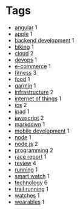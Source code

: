 # Tags

- [angular](ANGULAR.md) 1
- [apple](APPLE.md) 1
- [backend development](BACKEND%20DEVELOPMENT.md) 1
- [biking](BIKING.md) 1
- [cloud](CLOUD.md) 2
- [devops](DEVOPS.md) 1
- [e-commerce](E-COMMERCE.md) 1
- [fitness](FITNESS.md) 3
- [food](FOOD.md) 1
- [garmin](GARMIN.md) 1
- [infrastructure](INFRASTRUCTURE.md) 2
- [internet of things](INTERNET%20OF%20THINGS.md) 1
- [ios](IOS.md) 2
- [ipad](IPAD.md) 1
- [javascript](JAVASCRIPT.md) 2
- [markdown](MARKDOWN.md) 1
- [mobile development](MOBILE%20DEVELOPMENT.md) 1
- [node](NODE.md) 1
- [node.js](NODE.JS.md) 2
- [programming](PROGRAMMING.md) 2
- [race report](RACE%20REPORT.md) 1
- [review](REVIEW.md) 4
- [running](RUNNING.md) 1
- [smart watch](SMART%20WATCH.md) 1
- [technology](TECHNOLOGY.md) 6
- [trail running](TRAIL%20RUNNING.md) 1
- [watches](WATCHES.md) 1
- [wearables](WEARABLES.md) 1
